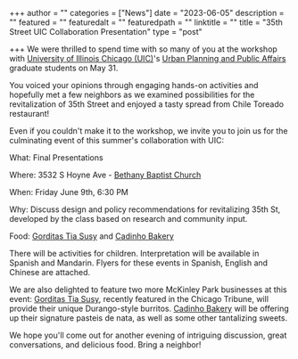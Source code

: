 +++
author = ""
categories = ["News"]
date = "2023-06-05"
description = ""
featured = ""
featuredalt = ""
featuredpath = ""
linktitle = ""
title = "35th Street UIC Collaboration Presentation"
type = "post"

+++ 
We were thrilled to spend time with so many of you at the workshop with  [University of Illinois Chicago (UIC)](https://uic.edu/)'s [Urban Planning and Public Affairs](https://cuppa.uic.edu) graduate students on May 31.  

You voiced your opinions through engaging hands-on activities and hopefully met a few neighbors as we examined possibilities for the revitalization of 35th Street and enjoyed a tasty spread from Chile Toreado restaurant!

Even if you couldn't make it to the workshop, we invite you to join us for the culminating event of this summer's collaboration with UIC:

What: Final Presentations 

Where: 3532 S Hoyne Ave  - [Bethany Baptist Church](https://www.bethanychicago.org)

When: Friday June 9th, 6:30 PM

Why: Discuss design and policy recommendations for revitalizing 35th St, developed by the class based on research and community input.

Food: [Gorditas Tia Susy](https://gorditaslatiasusy.com) and [Cadinho Bakery](https://www.facebook.com/cadinhobakery/)

There will be activities for children. Interpretation will be available in Spanish and Mandarin. 
Flyers for these events in Spanish, English and Chinese are attached. 

We are also delighted to feature two more McKinley Park businesses at this event: [Gorditas Tia Susy](https://gorditaslatiasusy.com), recently featured in the Chicago Tribune, will provide their unique Durango-style burritos. [Cadinho Bakery](https://www.facebook.com/cadinhobakery/) will be offering up their signature pasteis de nata, as well as some other tantalizing sweets. 

We hope you'll come out for another evening of intriguing discussion, great conversations, and delicious food. Bring a neighbor!  
